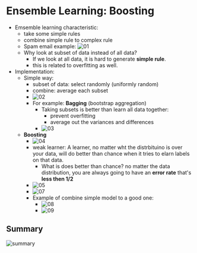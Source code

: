 # Ensemble Learning: Boosting
- Emsemble learning characteristic:
    - take some simple rules
    - combine simple rule to complex rule
    - Spam email example:
    ![01](https://raw.githubusercontent.com/suereey/ML7641_Fall2021_StudyNotes/main/Screenshot/SL5/01_ENSEMBLE.PNG)
    - Why look at subset of data instead of all data?
        - If we look at all data, it is hard to generate **simple rule**.
        - this is related to overfitting as well.
- Implementation:
    - Simple way:
        - subset of data: select randomly (uniformly random)
        - combine: average each subset
        -  ![02](https://raw.githubusercontent.com/suereey/ML7641_Fall2021_StudyNotes/main/Screenshot/SL5/02_example.PNG)
        - For example: **Bagging**  (bootstrap aggregation)
            - Taking subsets is better than learn all data together:
                - prevent overfitting
                - average out the variances and differences
            - ![03](https://raw.githubusercontent.com/suereey/ML7641_Fall2021_StudyNotes/main/Screenshot/SL5/03_example_housedata.PNG)
    - **Boosting**
        - ![04](https://raw.githubusercontent.com/suereey/ML7641_Fall2021_StudyNotes/main/Screenshot/SL5/04_bagging.PNG)
        - weak learner: A learner, no matter wht the distrbituino is over your data, will do better than chance when it tries to elarn labels on that data.  
            - What is does better than chance? no matter the data distribution, you are always going to have an **error rate** that's **less then 1/2**
        - ![05](https://raw.githubusercontent.com/suereey/ML7641_Fall2021_StudyNotes/main/Screenshot/SL5/05.PNG)
        - ![07](https://raw.githubusercontent.com/suereey/ML7641_Fall2021_StudyNotes/main/Screenshot/SL5/07.PNG)
        - Example of combine simple model to a good one:
            - ![08](https://raw.githubusercontent.com/suereey/ML7641_Fall2021_StudyNotes/main/Screenshot/SL5/08.PNG)
            - ![09](https://raw.githubusercontent.com/suereey/ML7641_Fall2021_StudyNotes/main/Screenshot/SL5/09.PNG)
## Summary
![summary](https://raw.githubusercontent.com/suereey/ML7641_Fall2021_StudyNotes/main/Screenshot/SL5/10.PNG)
       

